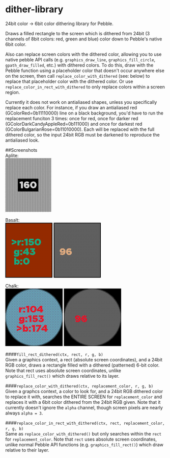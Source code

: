 # dither-library
24bit color -> 6bit color dithering library for Pebble.  

Draws a filled rectangle to the screen which is dithered from 24bit (3 channels of 8bit colors: red, green and blue) color down to Pebble's native 6bit color.  

Also can replace screen colors with the dithered color, allowing you to use native pebble API calls (e.g. `graphics_draw_line`, `graphics_fill_circle`, `gpath_draw_filled`, etc.) with dithered colors.  To do this, draw with the Pebble function using a placeholder color that doesn't occur anywhere else on the screen, then call `replace_color_with_dithered` (see: below) to replace that placeholder color with the dithered color.  Or use `replace_color_in_rect_with_dithered` to only replace colors within a screen region.

Currently it does not work on antialiased shapes, unless you specifically replace each color.  For instance, if you draw an antialiased red (GColorRed=0b11110000) line on a black background, you'd have to run the replacement funciton 3 times: once for red, once for darker red (GColorDarkCandyAppleRed=0b111000) and once for darkest red (GColorBulgarianRose=0b11010000).  Each will be replaced with the full dithered color, so the input 24bit RGB must be darkened to reproduce the antialiased look.

##Screenshots  
Aplite:  
![](Aplite.png)  

Basalt:  
![](Basalt-Color.png) ![](BasaltGrayscale.png)  

Chalk:  
![](ChalkColor.png) ![](ChalkGrayscale.png)  

####`fill_rect_dithered(ctx, rect, r, g, b)`  
Given a graphics context, a rect (absolute screen coordinates), and a 24bit RGB color, draws a rectangle filled with a dithered (patterned) 6-bit color.  Note that rect uses absolute screen coordinates, unlike `graphics_fill_rect()` which draws relative to its layer.


####`replace_color_with_dithered(ctx, replacement_color, r, g, b)`  
Given a graphcs context, a color to look for, and a 24bit RGB dithered color to replace it with, searches the ENTIRE SCREEN for `replacement_color` and replaces it with a 6bit color dithered from the 24bit RGB given.  Note that it currently doesn't ignore the `alpha` channel, though screen pixels are nearly always `alpha = 3`.


####`replace_color_in_rect_with_dithered(ctx, rect, replacement_color, r, g, b)`  
Same as `replace_color_with_dithered()` but only searches within the `rect` for `replacement_color`.  Note that `rect` uses absolute screen coordinates, unlike normal Pebble API functions (e.g. `graphics_fill_rect()`) which draw relative to their layer.


